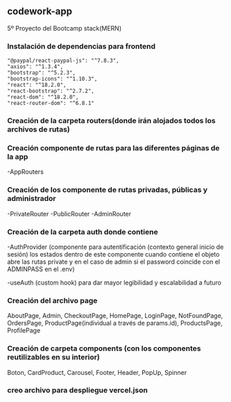 ## codework-app

5º Proyecto del Bootcamp stack(MERN)

### Instalación de dependencias para frontend
    "@paypal/react-paypal-js": "^7.8.3",
    "axios": "^1.3.4",
    "bootstrap": "^5.2.3",
    "bootstrap-icons": "^1.10.3",
    "react": "^18.2.0",
    "react-bootstrap": "^2.7.2",
    "react-dom": "^18.2.0",
    "react-router-dom": "^6.8.1"


### Creación de la carpeta routers(donde irán alojados todos los archivos de rutas)

### Creación componente de rutas para las diferentes páginas de la app
-AppRouters

### Creación de los componente de rutas privadas, públicas y administrador
-PrivateRouter
-PublicRouter
-AdminRouter

### Creación de la carpeta auth donde contiene 

-AuthProvider (componente para autentificación (contexto general inicio de sesión)
los estados dentro de este componente cuando contiene el objeto abre las rutas private y en el caso de
admin si el password coincide con el ADMINPASS en el .env)

-useAuth (custom hook) para dar mayor legibilidad y escalabilidad a futuro


### Creación del archivo page
AboutPage,
Admin,
CheckoutPage,
HomePage,
LoginPage,
NotFoundPage,
OrdersPage,
ProductPage(individual a través de params.id),
ProductsPage,
ProfilePage

### Creación de carpeta components (con los componentes reutilizables en su interior)
Boton,
CardProduct,
Carousel,
Footer,
Header,
PopUp,
Spinner

### creo archivo para despliegue vercel.json



